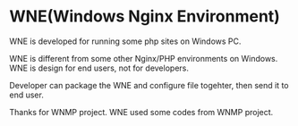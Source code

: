# WNE(Windows Nginx Environment)
WNE is developed for running some php sites on Windows PC.

WNE is different from some other Nginx/PHP environments on Windows. WNE is design for end users, not for developers.

Developer can package the WNE and configure file togehter, then send it to end user.

Thanks for WNMP project. WNE used some codes from WNMP project.

